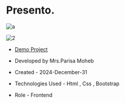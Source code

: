 # Presento.

![a](https://github.com/user-attachments/assets/deec7e93-77a3-4bac-a361-74e2a216b6b7)


![2](https://github.com/user-attachments/assets/e23e8e5d-1c04-4e00-b2a8-26743c79a380)

- <a href="https://parisamohebweb.github.io/first-bootstrap">Demo Project</a>

- Developed by Mrs.Parisa Moheb

- Created - 2024-December-31

- Technologies Used - Html , Css , Bootstrap

- Role - Frontend

